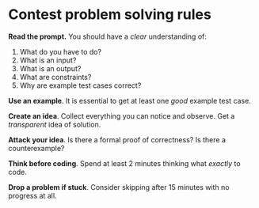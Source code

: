 # Contest problem solving rules

**Read the prompt.** You should have a _clear_ understanding of:
1. What do you have to do?
1. What is an input?
1. What is an output?
1. What are constraints?
1. Why are example test cases correct?

**Use an example**. It is essential to get at least one _good_ example test case.

**Create an idea**. Collect everything you can notice and observe. Get a _transparent_ idea of solution.

**Attack your idea**. Is there a formal proof of correctness? Is there a counterexample?

**Think before coding**. Spend at least 2 minutes thinking what _exactly_ to code.

**Drop a problem if stuck**. Consider skipping after 15 minutes with no progress at all.
